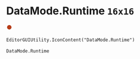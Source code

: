 # DataMode.Runtime `16x16`
<img src="/img/DataMode.Runtime.png" width=16 height=16>

``` CSharp
EditorGUIUtility.IconContent("DataMode.Runtime")
```
```
DataMode.Runtime
```
